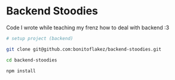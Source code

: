 # Backend Stoodies

Code I wrote while teaching my frenz how to deal with backend :3

```sh
# setup project (backend)

git clone git@github.com:bonitoflakez/backend-stoodies.git

cd backend-stoodies

npm install
```
